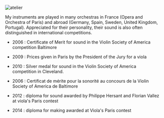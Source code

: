 ![atelier](https://lutherie.github.io/dossier-photos-Github/images-site/têtecellonoiretblanc.png)

My instruments are played in many orchestras in France (Opera and Orchestra of Paris) and abroad (Germany, Spain, Sweden, United Kingdom, Portugal).
Appreciated for their personality, their sound is also often distinguished in international competitions.


- 2006 : Certificate of Merit for sound in the Violin Society of America competition Baltimore

- 2009 : Prices given in Paris by the President of the Jury for a viola

- 2010 : Silver medal for sound in the Violin Society of America competition in Cleveland.

- 2006 : Certificat de mérite pour la sonorité au concours de la Violin Society of America de Baltimore

- 2012 : diploma for sound awarded by Philippe Hersant and Florian Vallez at viola's Paris contest

- 2014 : diploma for making awarded at Viola's Paris contest
